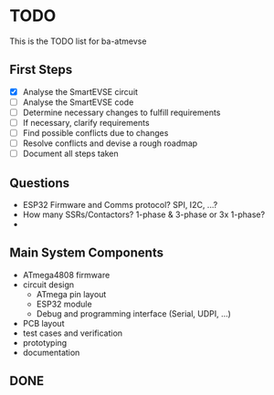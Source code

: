 # TODO

This is the TODO list for ba-atmevse

## First Steps

- [x] Analyse the SmartEVSE circuit
- [ ] Analyse the SmartEVSE code
- [ ] Determine necessary changes to fulfill requirements
- [ ] If necessary, clarify requirements
- [ ] Find possible conflicts due to changes
- [ ] Resolve conflicts and devise a rough roadmap
- [ ] Document all steps taken

## Questions

- ESP32 Firmware and Comms protocol? SPI, I2C, ...?
- How many SSRs/Contactors? 1-phase & 3-phase or 3x 1-phase?
- 

## Main System Components

- ATmega4808 firmware
- circuit design
    - ATmega pin layout
    - ESP32 module
    - Debug and programming interface (Serial, UDPI, ...)
- PCB layout
- test cases and verification
- prototyping
- documentation

## DONE

